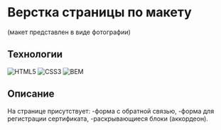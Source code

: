 # Верстка страницы по макету 
(макет представлен в виде фотографии)

## Технологии
![HTML5](https://img.shields.io/badge/-HTML5-e34f26?logo=html5&logoColor=white)
![CSS3](https://img.shields.io/badge/-CSS3-1572b6?logo=css3&logoColor=white)
![BEM](https://img.shields.io/badge/-BEM-yellowgreen)

## Описание
На странице присутствует: 
-форма с обратной связью, 
-форма для регистрации сертификата, 
-раскрывающиеся блоки (аккордеон).
